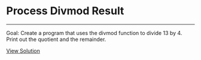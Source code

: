 # Process Divmod Result

---

Goal: Create a program that uses the divmod function to divide 13 by 4. Print out
the quotient and the remainder.

[View Solution](solution.py)
